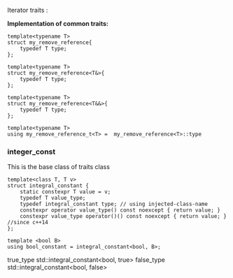 Iterator traits :

**Implementation of common traits:**

```
template<typename T>
struct my_remove_reference{
    typedef T type;
};

template<typename T>
struct my_remove_reference<T&>{
    typedef T type;
};

template<typename T>
struct my_remove_reference<T&&>{
    typedef T type;
};

template<typename T>
using my_remove_reference_t<T> =  my_remove_reference<T>::type
```

### integer_const
This is the base class of traits class
```
template<class T, T v>
struct integral_constant {
    static constexpr T value = v;
    typedef T value_type;
    typedef integral_constant type; // using injected-class-name
    constexpr operator value_type() const noexcept { return value; }
    constexpr value_type operator()() const noexcept { return value; } //since c++14
};

template <bool B>
using bool_constant = integral_constant<bool, B>;
```

true_type	std::integral_constant<bool, true>
false_type	std::integral_constant<bool, false>

